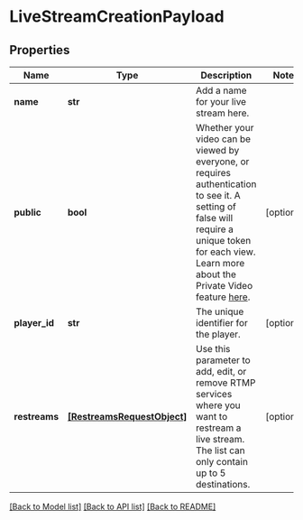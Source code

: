 # LiveStreamCreationPayload

## Properties
Name | Type | Description | Notes
------------ | ------------- | ------------- | -------------
**name** | **str** | Add a name for your live stream here. | 
**public** | **bool** | Whether your video can be viewed by everyone, or requires authentication to see it. A setting of false will require a unique token for each view. Learn more about the Private Video feature [here](https://docs.api.video/docs/private-videos). | [optional] 
**player_id** | **str** | The unique identifier for the player. | [optional] 
**restreams** | [**[RestreamsRequestObject]**](RestreamsRequestObject.md) | Use this parameter to add, edit, or remove RTMP services where you want to restream a live stream. The list can only contain up to 5 destinations. | [optional] 

[[Back to Model list]](../README.md#documentation-for-models) [[Back to API list]](../README.md#documentation-for-api-endpoints) [[Back to README]](../README.md)


